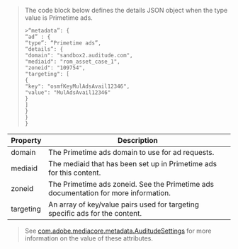 ---
---

>The code block below defines the details JSON object when the type value is Primetime ads.
>
>
>
>```
>>“metadata”: {
> “ad” : {
> “type”: “Primetime ads”,
> “details”: {
> "domain": "sandbox2.auditude.com",
> "mediaid": "rom_asset_case_1",
> "zoneid": "109754",
> "targeting": [
> {
> "key": "osmfKeyMulAdsAvail12346",
> "value": "MulAdsAvail12346"
> }
> ]
> }
> }
>}
>
>```
>
>
<table id="table_5F364EF751CB49E7A640E6D58D0B03F7"> 
 <tgroup cols="2">
  <colspec colnum="1" colname="col1" colwidth="1.00*" />
  <colspec colnum="2" colname="col2" colwidth="3.85*" />
  <thead> 
   <tr> 
    <th colname="col1" class="entry">Property </th> 
    <th colname="col2" class="entry">Description </th> 
   </tr>
  </thead> 
  <tbody> 
   <tr> 
    <td colname="col1">domain </td> 
    <td colname="col2">The Primetime ads domain to use for ad requests. </td> 
   </tr> 
   <tr> 
    <td colname="col1">mediaid </td> 
    <td colname="col2">The mediaid that has been set up in Primetime ads for this content. </td> 
   </tr> 
   <tr> 
    <td colname="col1">zoneid </td> 
    <td colname="col2">The Primetime ads zoneid. See the Primetime ads documentation for more information. </td> 
   </tr> 
   <tr> 
    <td colname="col1">targeting </td> 
    <td colname="col2">An array of key/value pairs used for targeting specific ads for the content. </td> 
   </tr> 
  </tbody> 
 </tgroup> 
</table>

>
>
>
>See [com.adobe.mediacore.metadata.AuditudeSettings](http://help.adobe.com/en_US/primetime/api/psdk/javadoc/com/adobe/mediacore/metadata/AuditudeSettings.html) for more information on the value of these attributes.
>
>
